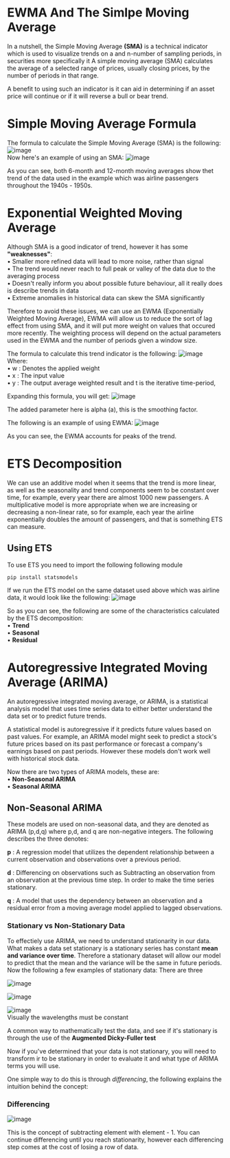 # EWMA And The Simlpe Moving Average
In a nutshell, the Simple Moving Average **(SMA)** is a technical indicator which is used to visualize trends on a 
and n-number of sampling periods, in securities more specifically it A simple moving average (SMA) calculates the 
average of a selected range of prices, usually closing prices, by the number of periods in that range. 

A benefit to using such an indicator is it can aid in determining if an asset price will continue or if it will 
reverse a bull or bear trend.

# Simple Moving Average Formula
The formula to calculate the Simple Moving Average (SMA) is the following:
<br>
![image](https://user-images.githubusercontent.com/47617364/130436725-09e634df-d07b-4a23-8ead-ef4cf110b96a.png)
<br>
Now here's an example of using an SMA:
![image](https://user-images.githubusercontent.com/47617364/130437313-7f75fbcd-98dc-4633-9128-016877f402d4.png)

As you can see, both 6-month and 12-month moving averages show thet trend of the data used in the example which was airline passengers throughout the 1940s - 1950s.

# Exponential Weighted Moving Average
Although SMA is a good indicator of trend, however it has some **"weaknesses"**:
<br>• Smaller more refined data will lead to more noise, rather than signal
<br>• The trend would never reach to full peak or valley of the data due to the averaging process
<br>• Doesn't really inform you about possible future behaviour, all it really does is describe trends in data
<br>• Extreme anomalies in historical data can skew the SMA significantly

Therefore to avoid these issues, we can use an EWMA (Exponentially Weighted Moving Average), EWMA will allow us to reduce the sort of lag effect from using SMA, and it will put more weight on values that occured more recently. The weighting process will depend on the actual parameters used in the EWMA and the number of periods given a window size. 

The formula to calculate this trend indicator is the following:
![image](https://user-images.githubusercontent.com/47617364/130439555-55cdc59c-e7ab-49bf-bb98-d91ee3c37d22.png)
<br>
Where:
<br>• w : Denotes the applied weight
<br>• x : The input value
<br>• y : The output average weighted result
and t is the iterative time-period,

Expanding this formula, you will get:
![image](https://user-images.githubusercontent.com/47617364/130439742-4652544b-9438-4427-9a16-f36d37b098e8.png)

The added parameter here is alpha (a), this is the smoothing factor.

The following is an example of using EWMA:
![image](https://user-images.githubusercontent.com/47617364/130440195-091f72fb-ba07-49b8-988e-f7aebc08f7cd.png)

As you can see, the EWMA accounts for peaks of the trend.

# ETS Decomposition
We can use an additive model when it seems that the trend is more linear, as well as the seasonality and trend components seem to be constant over time, for example, every year there are almost 1000 new passengers. A multiplicative model is more appropriate when we are increasing or decreasing a non-linear rate, so for example, each year the airline exponentially doubles the amount of passengers, and that is something ETS can measure. 

## Using ETS
To use ETS you need to import the following following module

    pip install statsmodels

If we run the ETS model on the same dataset used above which was airline data, it would look like the following:
![image](https://user-images.githubusercontent.com/47617364/130442247-f69cbc6e-47f6-46aa-819b-6a836fe8efd0.png)

So as you can see, the following are some of the characteristics calculated by the ETS decomposition:
<br>• **Trend**
<br>• **Seasonal**
<br>• **Residual**

# Autoregressive Integrated Moving Average (ARIMA)
An autoregressive integrated moving average, or ARIMA, is a statistical analysis model that uses time series data to either better understand the data set or to predict future trends. 

A statistical model is autoregressive if it predicts future values based on past values. For example, an ARIMA model might seek to predict a stock's future prices based on its past performance or forecast a company's earnings based on past periods. However these models don't work well with historical stock data.



Now there are two types of ARIMA models, these are:
<br>• **Non-Seasonal ARIMA**
<br>• **Seasonal ARIMA**

## Non-Seasonal ARIMA
These models are used on non-seasonal data, and they are denoted as ARIMA (p,d,q) where p,d, and q are non-negative integers. The following describes the three denotes:

**p** : A regression model that utilizes the dependent relationship between a current observation and observations over a previous period. 

**d** : Differencing on observations such as Subtracting an observation from an observation at the previous time step. In order to make the time series stationary.  

**q** : A model that uses the dependency between an observation and a residual error from a moving average model applied to lagged observations. 


### Stationary vs Non-Stationary Data
To effectiely use ARIMA, we need to understand stationarity in our data. What makes a data set stationary is a stationary series has constant **mean and variance over time**. Therefore a stationary dataset will allow our model to predict that the mean and the variance will be the same in future periods. Now the following a few examples of stationary data:
There are three 
<br>

![image](https://user-images.githubusercontent.com/47617364/130454799-384a9386-0521-4f91-a6d8-4d0bb91ae58d.png)

![image](https://user-images.githubusercontent.com/47617364/130454985-cb41bec9-2d43-40ae-b0db-ab56fc4f72f8.png)

![image](https://user-images.githubusercontent.com/47617364/130456056-047904e2-0980-451c-bf72-04d78b695ce8.png)
<br> Visually the wavelengths must be constant

A common way to mathematically test the data, and see if it's stationary is through the use of the **Augmented Dicky-Fuller test**

Now if you've determined that your data is not stationary, you will need to transform ir to be stationary in order to evaluate it and what type of ARIMA terms you will use. 

One simple way to do this is through *differencing*, the following explains the intuition behind the concept:

### Differencing
![image](https://user-images.githubusercontent.com/47617364/130456740-5cf943ee-1a58-4ab0-bac5-cdcf22229e14.png)

This is the concept of subtracting element with element - 1. You can continue differencing until you reach stationarity, however each differencing step comes at the cost of losing a row of data.





